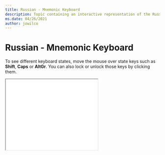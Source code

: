 ```yaml
--- 
title: Russian - Mnemonic Keyboard 
description: Topic containing an interactive representation of the Russian - Mnemonic Keyboard 
ms.date: 04/26/2021 
author: jowilco 
--- 
```

 
# Russian - Mnemonic Keyboard 
 
To see different keyboard states, move the mouse over state keys such as **Shift**, **Caps** or **AltGr**. You can also lock or unlock those keys by clicking them. 
 
<iframe src="kbdrum.html" height="230"></iframe> 
